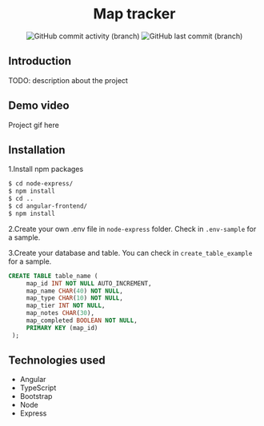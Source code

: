 <h1 align="center">
  Map tracker
</h1>

<div align="center">

![GitHub commit activity (branch)](https://img.shields.io/github/commit-activity/m/NikoSoder/map-tracker/develop?style=flat-square) ![GitHub last commit (branch)](https://img.shields.io/github/last-commit/NikoSoder/map-tracker/develop?style=flat-square)

</div>

## Introduction

TODO: description about the project

## Demo video

Project gif here

## Installation

1.Install npm packages

```bash
$ cd node-express/
$ npm install
$ cd ..
$ cd angular-frontend/
$ npm install
```

2.Create your own .env file in `node-express` folder. Check in `.env-sample` for a sample.

3.Create your database and table. You can check in `create_table_example` for a sample.

```sql
CREATE TABLE table_name (
     map_id INT NOT NULL AUTO_INCREMENT,
     map_name CHAR(40) NOT NULL,
     map_type CHAR(10) NOT NULL,
     map_tier INT NOT NULL,
     map_notes CHAR(30),
     map_completed BOOLEAN NOT NULL,
     PRIMARY KEY (map_id)
 );
```

## Technologies used

- Angular
- TypeScript
- Bootstrap
- Node
- Express
